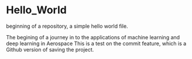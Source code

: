 # Hello_World
beginning of a  repository,  a simple hello world file.

The begining of a journey in to the applications of machine learning and deep learning in Aerospace
This is a test on the commit feature, which is a Github version of saving the project.
